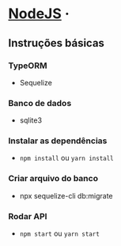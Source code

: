 # [NodeJS](https://nodejs.org/) &middot; 

## Instruções básicas

### TypeORM
- Sequelize

### Banco de dados 
- sqlite3

### Instalar as dependências
- ```npm install``` ou ```yarn install```

### Criar arquivo do banco 
- npx sequelize-cli db:migrate

### Rodar API
- ```npm start``` ou ```yarn start```

